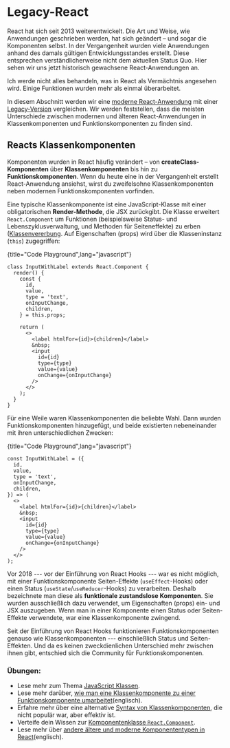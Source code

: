 # Legacy-React

React hat sich seit 2013 weiterentwickelt. Die Art und Weise, wie Anwendungen geschrieben werden, hat sich geändert – und sogar die Komponenten selbst. In der Vergangenheit wurden viele Anwendungen anhand des damals gültigen Entwicklungsstandes erstellt. Diese entsprechen verständlicherweise nicht dem aktuellen Status Quo. Hier sehen wir uns jetzt historisch gewachsene React-Anwendungen an.

Ich werde nicht alles behandeln, was in React als Vermächtnis angesehen wird. Einige Funktionen wurden mehr als einmal überarbeitet.

In diesem Abschnitt werden wir eine [moderne React-Anwendung](https://codesandbox.io/s/github/the-road-to-learn-react/hacker-stories/tree/hs/react-modern-final) mit einer [Legacy-Version](https://codesandbox.io/s/github/the-road-to-learn-react/hacker-stories/tree/hs/react-legacy) vergleichen. Wir werden feststellen, dass die meisten Unterschiede zwischen modernen und älteren React-Anwendungen in Klassenkomponenten und Funktionskomponenten zu finden sind.

## Reacts Klassenkomponenten

Komponenten wurden in React häufig verändert – von **createClass-Komponenten** über **Klassenkomponenten** bis hin zu **Funktionskomponenten**. Wenn du heute eine in der Vergangenheit erstellt React-Anwendung ansiehst, wirst du zweifelsohne Klassenkomponenten neben modernen Funktionskomponenten vorfinden.

Eine typische Klassenkomponente ist eine JavaScript-Klasse mit einer obligatorischen **Render-Methode**, die JSX zurückgibt. Die Klasse erweitert `React.Component` um Funktionen (beispielsweise Status- und Lebenszyklusverwaltung, und Methoden für Seiteneffekte) zu erben ([Klassenvererbung](https://de.wikipedia.org/wiki/Vererbung_(Programmierung)). Auf Eigenschaften (props) wird über die Klasseninstanz (`this`) zugegriffen:

{title="Code Playground",lang="javascript"}
~~~~~~~
class InputWithLabel extends React.Component {
  render() {
    const {
      id,
      value,
      type = 'text',
      onInputChange,
      children,
    } = this.props;

    return (
      <>
        <label htmlFor={id}>{children}</label>
        &nbsp;
        <input
          id={id}
          type={type}
          value={value}
          onChange={onInputChange}
        />
      </>
    );
  }
}
~~~~~~~

Für eine Weile waren Klassenkomponenten die beliebte Wahl. Dann wurden Funktionskomponenten hinzugefügt, und beide existierten nebeneinander mit ihren unterschiedlichen Zwecken:

{title="Code Playground",lang="javascript"}
~~~~~~~
const InputWithLabel = ({
  id,
  value,
  type = 'text',
  onInputChange,
  children,
}) => (
  <>
    <label htmlFor={id}>{children}</label>
    &nbsp;
    <input
      id={id}
      type={type}
      value={value}
      onChange={onInputChange}
    />
  </>
);
~~~~~~~

Vor 2018 --- vor der Einführung von React Hooks --- war es nicht möglich, mit einer Funktionskomponente Seiten-Effekte (`useEffect`-Hooks) oder einen Status (`useState`/`useReducer`-Hooks) zu verarbeiten. Deshalb bezeichnete man diese als **funktionale zustandslose Komponenten**. Sie wurden ausschließlich dazu verwendet, um Eigenschaften (props) ein- und JSX auszugeben. Wenn man in einer Komponente einen Status oder Seiten-Effekte verwendete, war eine Klassenkomponente zwingend.

Seit der Einführung von React Hooks funktionieren Funktionskomponenten genauso wie Klassenkomponenten --- einschließlich Status und Seiten-Effekten. Und da es keinen zweckdienlichen Unterschied mehr zwischen ihnen gibt, entschied sich die Community für Funktionskomponenten.

### Übungen:

* Lese mehr zum Thema [JavaScript Klassen](https://de.developer.mozilla.org/de/docs/Web/JavaScript/Reference/Classes).
* Lese mehr darüber, [wie man eine Klassenkomponente zu einer Funktionskomponente umarbeitet](https://www.robinwieruch.de/react-hooks-migration)(englisch).
* Erfahre mehr über eine alternative [Syntax von Klassenkomponenten](https://github.com/the-road-to-learn-react/react-alternative-class-component-syntax), die nicht populär war, aber effektiv ist.
* Verteife dein Wissen zur [Komponentenklasse `React.Component`](https://de.reactjs.org/docs/react-component.html).
* Lese mehr über [andere ältere und moderne Komponententypen in React](https://www.robinwieruch.de/react-component-types)(englisch).
